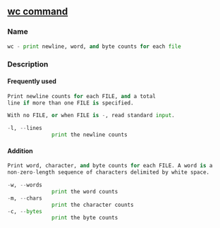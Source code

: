 ## [wc command](https://linuxcommand.org/lc3_man_pages/wc1.html)

### Name

```python
wc - print newline, word, and byte counts for each file
```

### Description

#### Frequently used

```python
Print newline counts for each FILE, and a total
line if more than one FILE is specified.

With no FILE, or when FILE is -, read standard input.

-l, --lines
              print the newline counts
```

#### Addition

```python
Print word, character, and byte counts for each FILE. A word is a
non-zero-length sequence of characters delimited by white space.

-w, --words
              print the word counts
-m, --chars
              print the character counts
-c, --bytes
              print the byte counts
```

